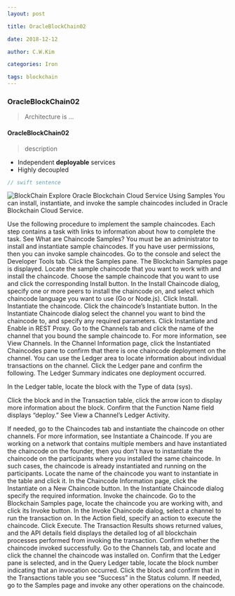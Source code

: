 ```yaml
---
layout: post 

title: OracleBlockChain02 

date: 2018-12-12 

author: C.W.Kim 

categories: Iron 

tags: blockchain 
---
```

### OracleBlockChain02 ### 
> Architecture is ... 
#### OracleBlockChain02 #### 
> description  
* Independent **deployable** services 
* Highly decoupled 
```swift 
// swift sentence 
```
![BlockChain](https://ironhub.github.io/assets/BlockChain@3x.png)
 Explore Oracle Blockchain Cloud Service Using Samples
You can install, instantiate, and invoke the sample chaincodes included in Oracle Blockchain Cloud Service.

Use the following procedure to implement the sample chaincodes. Each step contains a task with links to information about how to complete the task. See What are Chaincode Samples?
You must be an administrator to install and instantiate sample chaincodes. If you have user permissions, then you can invoke sample chaincodes.
Go to the console and select the Developer Tools tab.
Click the Samples pane.
The Blockchain Samples page is displayed.
Locate the sample chaincode that you want to work with and install the chaincode.
Choose the sample chaincode that you want to use and click the corresponding Install button.
In the Install Chaincode dialog, specify one or more peers to install the chaincode on, and select which chaincode language you want to use (Go or Node.js). Click Install.
Instantiate the chaincode.
Click the chaincode’s Instantiate button.
In the Instantiate Chaincode dialog select the channel you want to bind the chaincode to, and specify any required parameters. Click Instantiate and Enable in REST Proxy.
Go to the Channels tab and click the name of the channel that you bound the sample chaincode to. For more information, see View Channels.
In the Channel Information page, click the Instantiated Chaincodes pane to confirm that there is one chaincode deployment on the channel.
You can use the Ledger area to locate information about individual transactions on the channel.
Click the Ledger pane and confirm the following.
The Ledger Summary indicates one deployment occurred.

In the Ledger table, locate the block with the Type of data (sys).

Click the block and in the Transaction table, click the arrow icon to display more information about the block. Confirm that the Function Name field displays “deploy.” See View a Channel’s Ledger Activity.

If needed, go to the Chaincodes tab and instantiate the chaincode on other channels. For more information, see Instantiate a Chaincode.
If you are working on a network that contains multiple members and have instantiated the chaincode on the founder, then you don’t have to instantiate the chaincode on the participants where you installed the same chaincode. In such cases, the chaincode is already instantiated and running on the participants.
Locate the name of the chaincode you want to instantiate in the table and click it.
In the Chaincode Information page, click the Instantiate on a New Chaincode button.
In the Instantiate Chaincode dialog specify the required information.
Invoke the chaincode.
Go to the Blockchain Samples page, locate the chaincode you are working with, and click its Invoke button.
In the Invoke Chaincode dialog, select a channel to run the transaction on.
In the Action field, specify an action to execute the chaincode.
Click Execute. The Transaction Results shows returned values, and the API details field displays the detailed log of all blockchain processes performed from invoking the transaction.
Confirm whether the chaincode invoked successfully.
Go to the Channels tab, and locate and click the channel the chaincode was installed on.
Confirm that the Ledger pane is selected, and in the Query Ledger table, locate the block number indicating that an invocation occurred.
Click the block and confirm that in the Transactions table you see “Success” in the Status column.
If needed, go to the Samples page and invoke any other operations on the chaincode.